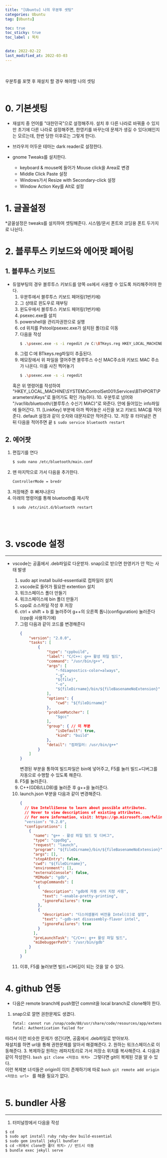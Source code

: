 ```yaml
---
title: "[Ubuntu] 나의 우분투 셋팅"
categories: Ubuntu
tag: [Ubuntu]

toc: true
toc_sticky: true
toc_label : 목차

 
date: 2022-02-22
last_modified_at: 2022-03-03
---
```

<br>
<br>
우분투를 포맷 후 재설치 할 경우 해야할 나의 셋팅<br>
<br>

# 0. 기본셋팅

* 재설치 중 언어를 "대한민국"으로 설정해주자. 설치 후 다른 나라로 바꿔줄 수 있지만 초기에 다른 나라로 설정해주면, 한영키를 바꾸는데 문제가 생길 수 있다(왜인지는 모르는데, 한번 당한 이후로는 그렇게 한다).


* 브라우저 어두운 테마는 dark reader로 설정한다.


* gnome Tweaks를 설치한다.
    - keyboard & mouse에 들어가 Mouse click을 Area로 변경
    - Middle Click Paste 설정
    - Windows가서 Resize with Secondary-click 설정
    - Window Action Key를 Alt로 설정
# 1. 글꼴설정

*글꼴설정은 tweaks를 설치하여 셋팅해준다. 시스템/문서 폰트와 코딩용 폰트 두가지로 나뉜다.


# 2. 블루투스 키보드와 에어팟 페어링

## 1. 블루투스 키보드
* 듀얼부팅의 경우 블루투스 키보드를 양쪽 os에서 사용할 수 있도록 처리해주어야 한다.
  1. 우분투에서 블루투스 키보드 페어링(1번키에)
  2. 그 상태로 윈도우로 재부팅
  3. 윈도우에서 블루투스 키보드 페어링(1번키에)
  4. psexec.exe를 설치
  5. powershell을 관리자권한으로 실행
  6. cd 위치를 Pstool(psexec.exe가 설치된 폴더)로 이동
  7. 다음을 작성
      ```bash
      $ .\psexec.exe -s -i regedit /e C:\BTKeys.reg HKEY_LOCAL_MACHINE\SYSTEM\ControlSet001\Services\BTHPORT\Parameters\Keys
      ```
  8. 그럼 C:에 BTkeys.reg파일이 추출된다.
  9. 메모장에서 위 파일을 열어주면 블루투스 수신 MAC주소와 키보드 MAC 주소가 나온다. 이를 사진 찍어놓기
      ```bash
      $ .\psexec.exe -s -i regedit
      ```
   혹은 위 명령어를 작성하여 "HKEY_LOCAL_MACHINE\SYSTEM\ControlSet001\Services\BTHPORT\Parameters\Keys"로 들어가도 확인 가능하다.
  10. 우분투로 넘어와 "/var/lib/bluetooth/{블루투스 수신기 MAC}"로 와준다. 안에 들어있는 info파일에 들어간다.
  11. [LinkKey] 부분에 아까 찍어놓은 사진을 보고 키보드 MAC를 적어준다. default 설정과 같이 숫자와 대문자로만 적어준다.
  12. 저장 후 터미널은 켠 뒤 다음을 적어주면 끝
      ```
      $ sudo service bluetooth restart
      ```

## 2. 에어팟
  1. 편집기를 연다
      ```bash
      $ sudo nano /etc/bluetooth/main.conf
      ```
  2. 맨 마지막으로 가서 다음을 추가한다.
      ```bash
      ControllerMode = bredr
      ```
  3. 저장해준 후 빠져나온다
  4. 아래의 명령어를 통해 bluetooth를 재시작
      ```bash
      $ sudo /etc/init.d/bluetooth restart
      ```
<br>
<br>

# 3. vscode 설정
---
* vscode는 공홈에서 .deb파일로 다운받자. snap으로 받으면 한영키가 안 먹는 사태 발생

    1. sudo apt install build-essential로 컴파일러 설치
    2. vscode로 들어가 필요한 extention 설치
    3. 워크스페이스 폴더 만들기
    4. 워크스페이스에 bin 폴더 만들기
    5. cpp로 소스파일 작성 후 저장
    6. ctrl + shift + b 를 눌러주어 g++의 오른쪽 톱니(configuration) 눌러준다(cpp을 사용하기에)
    7. 그럼 다음과 같이 코드를 변경해준다
        ```json
        {
    	    "version": "2.0.0",
    	    "tasks": [
    		    {
    			    "type": "cppbuild",
    			    "label": "C/C++: g++ 활성 파일 빌드",
    			    "command": "/usr/bin/g++",
    			    "args": [
    				    "-fdiagnostics-color=always",
    				    "-g",
    				    "${file}",
    				    "-o",
    				    "${fileDirname}/bin/${fileBasenameNoExtension}" // 이 부분
    			    ],
    			    "options": {
    				    "cwd": "${fileDirname}"
    			    },
    			    "problemMatcher": [
    				    "$gcc"
    			    ],
    			    "group": { // 이 부분
    				    "isDefault": true,
    				    "kind": "build"
    			    },
    			    "detail": "컴파일러: /usr/bin/g++"
    		    }
    	    ]
        }
        ```
       변경된 부분을 통하여 빌드파일은 bin에 넣어주고, F5를 눌러 빌드+디버그를 자동으로 수행할 수 있도록 해준다.
    8. F5를 눌러준다.
    9. C++(GDB/LLDB)를 눌러준 후 g++을 눌러준다.
    10. launch.json 부분을 다음과 같이 변경해준다.
        ```json
        {
          // Use IntelliSense to learn about possible attributes.
          // Hover to view descriptions of existing attributes.
          // For more information, visit: https://go.microsoft.com/fwlink/?linkid=830387
          "version": "0.2.0",
          "configurations": [
            {
              "name": "g++ - 활성 파일 빌드 및 디버그",
              "type": "cppdbg",
              "request": "launch",
              "program": "${fileDirname}/bin/${fileBasenameNoExtension}", //이 부분
              "args": [],
              "stopAtEntry": false,
              "cwd": "${fileDirname}",
              "environment": [],
              "externalConsole": false,
              "MIMode": "gdb",
              "setupCommands": [
                {
                  "description": "gdb에 자동 서식 지정 사용",
                  "text": "-enable-pretty-printing",
                  "ignoreFailures": true
                },
                {
                  "description": "디스어셈블리 버전을 Intel(으)로 설정",
                  "text": "-gdb-set disassembly-flavor intel",
                  "ignoreFailures": true
                }
              ],
              "preLaunchTask": "C/C++: g++ 활성 파일 빌드",
              "miDebuggerPath": "/usr/bin/gdb"
            }
          ]
        }
        ```
    11. 이후, F5를 눌러보면 빌드+디버깅이 되는 것을 알 수 있다.



# 4. github 연동

* 다음은 remote branch에 push했던 commit을 local branch로 clone해야 한다.


1. snap으로 깔면 권한문제도 생겼다.<br>
    ```bash
    fatal: cannot run /snap/code/88/usr/share/code/resources/app/extensions/git/dist/askpass.sh
    fatal: Authentication failed for
    ```
  따라서 이런 비슷한 문제가 생긴다면, 공홈에서 .deb파일로 받아보자.<br>
  재설치를 하면 url을 통해 권한문제를 알아서 해결해준다.
2. 원하는 워크스페이스로 이동해준다.
3. 복제하길 원하는 레파지토리로 가서 저장소 위치를 복사해준다.
4. 다음과 같이 작성한다.
    ```bash
    git clone <저장소 위치>
    ```
   그렇다면 git이 복제된 것을 알 수 있다.<br>
   이런 복제본 녀석들은 origin이 이미 존재하기에 따로 
    ```bash
    git remote add origin <저장소 url>
    ```
   를 해줄 필요가 없다.<br>
<br>

# 5. bundler 사용
---
1. 터미널창에서 다음을 작성
  ```bash
  $ cd
  $ sudo apt install ruby ruby-dev build-essential
  $ sudo gem install jekyll bundler
  $ cd <위에서 clone한 폴더 위치> // 반드시 이동
  $ bundle exec jekyll serve
  ```
